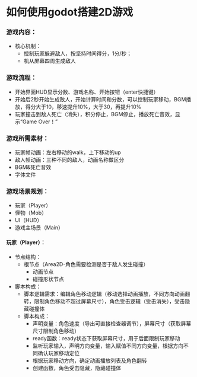 # 如何使用godot搭建2D游戏
### 游戏内容：
* 核心机制：
	*   控制玩家躲避敌人，按坚持时间得分，1分/秒；
  *   机从屏幕四周生成敌人
### 游戏流程：
* 开始界面HUD显示分数、游戏名称、开始按钮（enter快捷键）
* 开始后2秒开始生成敌人，开始计算时间和分数，可以控制玩家移动，BGM播放，得分大于10，移速提升10%，大于30，再提升10%
* 玩家撞击到敌人死亡（消失），积分停止，BGM停止，播放死亡音效，显示“Game Over！”
### 游戏所需素材：
* 玩家帧动画：左右移动的walk，上下移动的up
* 敌人帧动画：三种不同的敌人，动画名称做区分
* BGM&死亡音效
* 字体文件
### 游戏场景规划：
* 玩家（Player）
* 怪物（Mob）
* UI（HUD）
* 游戏主场景（Main）
#### 玩家（Player）：
* 节点结构：
	* 根节点（Area2D-角色需要检测是否于敌人发生碰撞）
		* 动画节点
		* 碰撞形状节点
* 脚本构成：
	* 脚本逻辑需求：编辑角色移动逻辑（移动选择动画播放，不同方向动画翻转，限制角色移动不超过屏幕尺寸），角色受击逻辑（受击消失），受击隐藏碰撞体
 	* 脚本构成：
    	* 声明变量：角色速度（导出可直接检查器调节），屏幕尺寸（获取屏幕尺寸限制角色移动）
    	* ready函数：ready状态下获取屏幕尺寸，用于后面限制玩家移动
    	* 监听玩家输入，声明方向变量，输入赋值不同方向变量，根据方向不同确认玩家移动定位
    	* 根据玩家移动方向，确定动画播放列表及角色翻转
    	* 创建函数，角色受击隐藏，隐藏碰撞体
